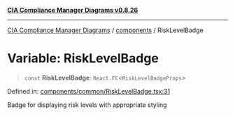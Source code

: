 [**CIA Compliance Manager Diagrams v0.8.26**](../../README.md)

***

[CIA Compliance Manager Diagrams](../../modules.md) / [components](../README.md) / RiskLevelBadge

# Variable: RiskLevelBadge

> `const` **RiskLevelBadge**: `React.FC`\<`RiskLevelBadgeProps`\>

Defined in: [components/common/RiskLevelBadge.tsx:31](https://github.com/Hack23/cia-compliance-manager/blob/168f1311621722afef33b264085d8ac99d4a3213/src/components/common/RiskLevelBadge.tsx#L31)

Badge for displaying risk levels with appropriate styling
